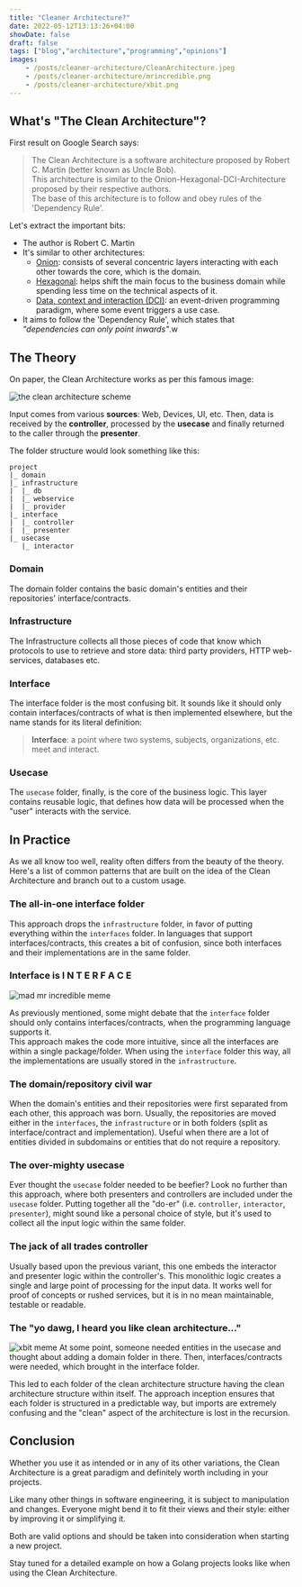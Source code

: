 ```yaml
---
title: "Cleaner Architecture?"
date: 2022-05-12T13:13:26+04:00
showDate: false
draft: false
tags: ["blog","architecture","programming","opinions"]
images:
    - /posts/cleaner-architecture/CleanArchitecture.jpeg
    - /posts/cleaner-architecture/mrincredible.png
    - /posts/cleaner-architecture/xbit.png
---
```


## What's "The Clean Architecture"?

First result on Google Search says:
> The Clean Architecture is a software architecture proposed by Robert C. Martin (better known as Uncle Bob).  
> This architecture is similar to the Onion-Hexagonal-DCI-Architecture proposed by their respective authors.  
> The base of this architecture is to follow and obey rules of the 'Dependency Rule'.


Let's extract the important bits:
- The author is Robert C. Martin
- It's similar to other architectures: 
  - [Onion](https://en.wikipedia.org/wiki/Onion_model): consists of several concentric layers interacting with each other towards the core, which is the domain.
  - [Hexagonal](https://en.wikipedia.org/wiki/Hexagonal_architecture_(software)): helps shift the main focus to the business domain while spending less time on the technical aspects of it.
  - [Data, context and interaction (DCI)](https://en.wikipedia.org/wiki/Data,_context_and_interaction): an event-driven programming paradigm, where some event triggers a use case.
- It aims to follow the 'Dependency Rule', which states that _"dependencies can only point inwards"_.w

## The Theory
On paper, the Clean Architecture works as per this famous image:

![the clean architecture scheme](/posts/cleaner-architecture/CleanArchitecture.jpeg)

Input comes from various **sources**: Web, Devices, UI, etc.
Then, data is received by the **controller**, processed by the **usecase** and finally returned to the caller through the **presenter**.

The folder structure would look something like this:
```
project
|_ domain
|_ infrastructure
|  |_ db
|  |_ webservice
|  |_ provider
|_ interface
|  |_ controller
|  |_ presenter
|_ usecase
   |_ interactor
```

### Domain
The domain folder contains the basic domain's entities and their repositories' interface/contracts.

### Infrastructure
The Infrastructure collects all those pieces of code that know which protocols to use to retrieve and store data: third party providers, HTTP web-services, databases etc.

### Interface
The interface folder is the most confusing bit. It sounds like it should only contain interfaces/contracts of what is then implemented elsewhere, but the name stands for its literal definition:
> **Interface**: a point where two systems, subjects, organizations, etc. meet and interact.  

### Usecase
The `usecase` folder, finally, is the core of the business logic.
This layer contains reusable logic, that defines how data will be processed when the "user" interacts with the service.

## In Practice

As we all know too well, reality often differs from the beauty of the theory.
Here's a list of common patterns that are built on the idea of the Clean Architecture and branch out to a custom usage.

### The all-in-one interface folder
This approach drops the `infrastructure` folder, in favor of putting everything within the `interfaces` folder.
In languages that support interfaces/contracts, this creates a bit of confusion, since both interfaces and their implementations are in the same folder.

### Interface is   I N T E R F A C E

![mad mr incredible meme](/posts/cleaner-architecture/mrincredible.png)

As previously mentioned, some might debate that the `interface` folder should only contains interfaces/contracts, when the programming language supports it.  
This approach makes the code more intuitive, since all the interfaces are within a single package/folder.
When using the `interface` folder this way, all the implementations are usually stored in the `infrastructure`.

### The domain/repository civil war
When the domain's entities and their repositories were first separated from each other, this approach was born.
Usually, the repositories are moved either in the `interfaces`, the `infrastructure` or in both folders (split as interface/contract and implementation).
Useful when there are a lot of entities divided in subdomains or entities that do not require a repository.

### The over-mighty usecase
Ever thought the `usecase` folder needed to be beefier? Look no further than this approach, where both presenters and controllers are included under the `usecase` folder.
Putting together all the "do-er" (i.e. `controller`, `interactor`, `presenter`), might sound like a personal choice of style, but it's used to collect all the input logic within the same folder.

### The jack of all trades controller
Usually based upon the previous variant, this one embeds the interactor and presenter logic within the controller's.
This monolithic logic creates a single and large point of processing for the input data.
It works well for proof of concepts or rushed services, but it is in no mean maintainable, testable or readable.

### The "yo dawg, I heard you like clean architecture..."
![xbit meme](/posts/cleaner-architecture/xbit.png)
At some point, someone needed entities in the usecase and thought about adding a domain folder in there.
Then, interfaces/contracts were needed, which brought in the interface folder.

This led to each folder of the clean architecture structure having the clean architecture structure within itself.
The approach inception ensures that each folder is structured in a predictable way, but imports are extremely confusing and the "clean" aspect of the architecture is lost in the recursion.

## Conclusion
Whether you use it as intended or in any of its other variations, the Clean Architecture is a great paradigm and definitely worth including in your projects.

Like many other things in software engineering, it is subject to manipulation and changes.
Everyone might bend it to fit their views and their style: either by improving it or simplifying it.

Both are valid options and should be taken into consideration when starting a new project.

Stay tuned for a detailed example on how a Golang projects looks like when using the Clean Architecture.
